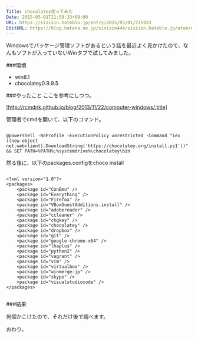 ```yaml
---
Title: chocolatey使ってみた
Date: 2015-05-01T21:59:33+09:00
URL: https://sisisin.hateblo.jp/entry/2015/05/01/215933
EditURL: https://blog.hatena.ne.jp/sisisin444/sisisin.hateblo.jp/atom/entry/8454420450093265735
---
```


Windowsでパッケージ管理ソフトがあるという話を最近よく見かけたので、なんもソフトが入っていないWinタブで試してみました。

###環境

+ win8.1
+ chocolatey0.9.9.5


###やったこと
ここを参考にしつつ。

[http://rcmdnk.github.io/blog/2013/11/22/computer-windows/:title]


管理者でcmdを開いて、以下のコマンド。

```

@powershell -NoProfile -ExecutionPolicy unrestricted -Command "iex ((new-object net.webclient).DownloadString('https://chocolatey.org/install.ps1'))" && SET PATH=%PATH%;%systemdrive%\chocolatey\bin

```


然る後に、以下のpackages.configをchoco install

```config:packages.config

<?xml version="1.0"?>
<packages>
	<package id="ConEmu" />
	<package id="Everything" />
	<package id="Firefox" />
	<package id="VBoxGuestAdditions.install" />
	<package id="adobereader" />
	<package id="ccleaner" />
	<package id="chgkey" />
	<package id="chocolatey" />
	<package id="dropbox" />
	<package id="git" />
	<package id="google-chrome-x64" />
	<package id="lhaplus" />
	<package id="python2" />
	<package id="vagrant" />
	<package id="vim" />
	<package id="virtualbox" />
	<package id="winmerge-jp" />
	<package id="skype" />
	<package id="visualstudiocode" />
</packages>


```

###結果

何個かこけたので、それだけ後で調べます。


おわり。
